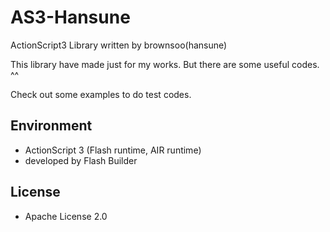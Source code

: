 # AS3-Hansune
ActionScript3 Library written by brownsoo(hansune)

This library have made just for my works.
But there are some useful codes. ^^

Check out some examples to do test codes.

## Environment
- ActionScript 3 (Flash runtime, AIR runtime)
- developed by Flash Builder
 
## License
- Apache License 2.0
